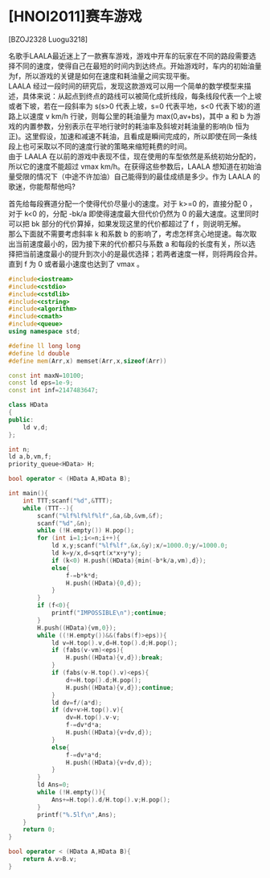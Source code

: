 # [HNOI2011]赛车游戏
[BZOJ2328 Luogu3218]

名歌手LAALA最近迷上了一款赛车游戏，游戏中开车的玩家在不同的路段需要选择不同的速度，使得自己在最短的时间内到达终点。开始游戏时，车内的初始油量为f，所以游戏的关键是如何在速度和耗油量之间实现平衡。  
LAALA 经过一段时间的研究后，发现这款游戏可以用一个简单的数学模型来描述，具体来说：从起点到终点的路线可以被简化成折线段，每条线段代表一个上坡或者下坡，若在一段斜率为 s(s>0 代表上坡，s=0 代表平地，s<0 代表下坡)的道路上以速度 v km/h 行驶，则每公里的耗油量为 max(0,av+bs)，其中 a 和 b 为游戏的内置参数，分别表示在平地行驶时的耗油率及斜坡对耗油量的影响(b 恒为正)。这里假设，加速和减速不耗油，且看成是瞬间完成的，所以即使在同一条线段上也可采取以不同的速度行驶的策略来缩短耗费的时间。  
由于 LAALA 在以前的游戏中表现不佳，现在使用的车型依然是系统初始分配的，所以它的速度不能超过 vmax km/h。在获得这些参数后，LAALA 想知道在初始油量受限的情况下（中途不许加油）自己能得到的最佳成绩是多少。作为 LAALA 的歌迷，你能帮帮他吗?

首先给每段赛道分配一个使得代价尽量小的速度。对于 k>=0 的，直接分配 0 ，对于 k<0 的，分配 -bk/a 即使得速度最大但代价仍然为 0 的最大速度。这里同时可以把 bk 部分的代价算掉，如果发现这里的代价都超过了 f ，则说明无解。  
那么下面就不需要考虑斜率 k 和系数 b 的影响了，考虑怎样贪心地提速。每次取出当前速度最小的，因为接下来的代价都只与系数 a 和每段的长度有关，所以选择把当前速度最小的提升到次小的是最优选择；若两者速度一样，则将两段合并。直到 f 为 0 或者最小速度也达到了 vmax 。

```cpp
#include<iostream>
#include<cstdio>
#include<cstdlib>
#include<cstring>
#include<algorithm>
#include<cmath>
#include<queue>
using namespace std;

#define ll long long
#define ld double
#define mem(Arr,x) memset(Arr,x,sizeof(Arr))

const int maxN=10100;
const ld eps=1e-9;
const int inf=2147483647;

class HData
{
public:
	ld v,d;
};

int n;
ld a,b,vm,f;
priority_queue<HData> H;

bool operator < (HData A,HData B);

int main(){
	int TTT;scanf("%d",&TTT);
	while (TTT--){
		scanf("%lf%lf%lf%lf",&a,&b,&vm,&f);
		scanf("%d",&n);
		while (!H.empty()) H.pop();
		for (int i=1;i<=n;i++){
			ld x,y;scanf("%lf%lf",&x,&y);x/=1000.0;y/=1000.0;
			ld k=y/x,d=sqrt(x*x+y*y);
			if (k<0) H.push((HData){min(-b*k/a,vm),d});
			else{
				f-=b*k*d;
				H.push((HData){0,d});
			}
		}
		if (f<0){
			printf("IMPOSSIBLE\n");continue;
		}
		H.push((HData){vm,0});
		while ((!H.empty())&&(fabs(f)>eps)){
			ld v=H.top().v,d=H.top().d;H.pop();
			if (fabs(v-vm)<eps){
				H.push((HData){v,d});break;
			}
			if (fabs(v-H.top().v)<eps){
				d+=H.top().d;H.pop();
				H.push((HData){v,d});continue;
			}
			ld dv=f/(a*d);
			if (dv+v>H.top().v){
				dv=H.top().v-v;
				f-=dv*d*a;
				H.push((HData){v+dv,d});
			}
			else{
				f-=dv*a*d;
				H.push((HData){v+dv,d});
			}
		}
		ld Ans=0;
		while (!H.empty()){
			Ans+=H.top().d/H.top().v;H.pop();
		}
		printf("%.5lf\n",Ans);
	}
	return 0;
}

bool operator < (HData A,HData B){
	return A.v>B.v;
}
```